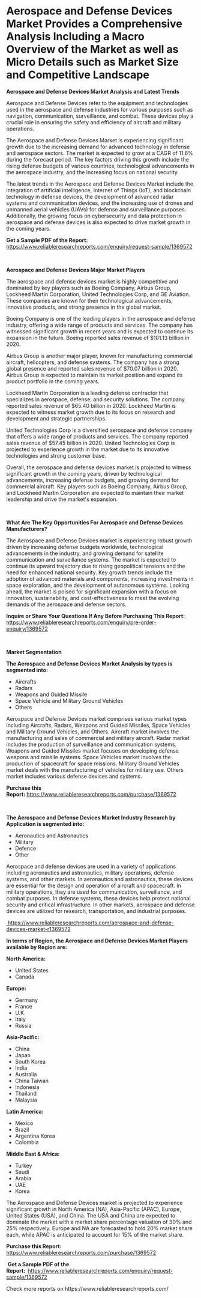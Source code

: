 <p><h1>Aerospace and Defense Devices Market Provides a Comprehensive Analysis Including a Macro Overview of the Market as well as Micro Details such as Market Size and Competitive Landscape</h1></p><p><strong>Aerospace and Defense Devices Market Analysis and Latest Trends</strong></p>
<p><p>Aerospace and Defense Devices refer to the equipment and technologies used in the aerospace and defense industries for various purposes such as navigation, communication, surveillance, and combat. These devices play a crucial role in ensuring the safety and efficiency of aircraft and military operations.</p><p>The Aerospace and Defense Devices Market is experiencing significant growth due to the increasing demand for advanced technology in defense and aerospace sectors. The market is expected to grow at a CAGR of 11.6% during the forecast period. The key factors driving this growth include the rising defense budgets of various countries, technological advancements in the aerospace industry, and the increasing focus on national security.</p><p>The latest trends in the Aerospace and Defense Devices Market include the integration of artificial intelligence, Internet of Things (IoT), and blockchain technology in defense devices, the development of advanced radar systems and communication devices, and the increasing use of drones and unmanned aerial vehicles (UAVs) for defense and surveillance purposes. Additionally, the growing focus on cybersecurity and data protection in aerospace and defense devices is also expected to drive market growth in the coming years.</p></p>
<p><strong>Get a Sample PDF of the Report:&nbsp;</strong> <a href="https://www.reliableresearchreports.com/enquiry/request-sample/1369572">https://www.reliableresearchreports.com/enquiry/request-sample/1369572</a></p>
<p>&nbsp;</p>
<p><strong>Aerospace and Defense Devices Major Market Players</strong></p>
<p><p>The aerospace and defense devices market is highly competitive and dominated by key players such as Boeing Company, Airbus Group, Lockheed Martin Corporation, United Technologies Corp, and GE Aviation. These companies are known for their technological advancements, innovative products, and strong presence in the global market.</p><p>Boeing Company is one of the leading players in the aerospace and defense industry, offering a wide range of products and services. The company has witnessed significant growth in recent years and is expected to continue its expansion in the future. Boeing reported sales revenue of $101.13 billion in 2020.</p><p>Airbus Group is another major player, known for manufacturing commercial aircraft, helicopters, and defense systems. The company has a strong global presence and reported sales revenue of $70.07 billion in 2020. Airbus Group is expected to maintain its market position and expand its product portfolio in the coming years.</p><p>Lockheed Martin Corporation is a leading defense contractor that specializes in aerospace, defense, and security solutions. The company reported sales revenue of $65.40 billion in 2020. Lockheed Martin is expected to witness market growth due to its focus on research and development and strategic partnerships.</p><p>United Technologies Corp is a diversified aerospace and defense company that offers a wide range of products and services. The company reported sales revenue of $57.45 billion in 2020. United Technologies Corp is projected to experience growth in the market due to its innovative technologies and strong customer base.</p><p>Overall, the aerospace and defense devices market is projected to witness significant growth in the coming years, driven by technological advancements, increasing defense budgets, and growing demand for commercial aircraft. Key players such as Boeing Company, Airbus Group, and Lockheed Martin Corporation are expected to maintain their market leadership and drive the market's expansion.</p></p>
<p>&nbsp;</p>
<p><strong>What Are The Key Opportunities For Aerospace and Defense Devices Manufacturers?</strong></p>
<p><p>The Aerospace and Defense Devices market is experiencing robust growth driven by increasing defense budgets worldwide, technological advancements in the industry, and growing demand for satellite communication and surveillance systems. The market is expected to continue its upward trajectory due to rising geopolitical tensions and the need for enhanced national security. Key growth trends include the adoption of advanced materials and components, increasing investments in space exploration, and the development of autonomous systems. Looking ahead, the market is poised for significant expansion with a focus on innovation, sustainability, and cost-effectiveness to meet the evolving demands of the aerospace and defense sectors.</p></p>
<p><strong>Inquire or Share Your Questions If Any Before Purchasing This Report:</strong> <a href="https://www.reliableresearchreports.com/enquiry/pre-order-enquiry/1369572">https://www.reliableresearchreports.com/enquiry/pre-order-enquiry/1369572</a></p>
<p>&nbsp;</p>
<p><strong>Market Segmentation</strong></p>
<p><strong>The Aerospace and Defense Devices Market Analysis by types is segmented into:</strong></p>
<p><ul><li>Aircrafts</li><li>Radars</li><li>Weapons and Guided Missile</li><li>Space Vehicle and Military Ground Vehicles</li><li>Others</li></ul></p>
<p><p>Aerospace and Defense Devices market comprises various market types including Aircrafts, Radars, Weapons and Guided Missiles, Space Vehicles and Military Ground Vehicles, and Others. Aircraft market involves the manufacturing and sales of commercial and military aircraft. Radar market includes the production of surveillance and communication systems. Weapons and Guided Missiles market focuses on developing defense weapons and missile systems. Space Vehicles market involves the production of spacecraft for space missions. Military Ground Vehicles market deals with the manufacturing of vehicles for military use. Others market includes various defense devices and systems.</p></p>
<p><strong>Purchase this Report:&nbsp;</strong><a href="https://www.reliableresearchreports.com/purchase/1369572">https://www.reliableresearchreports.com/purchase/1369572</a></p>
<p>&nbsp;</p>
<p><strong>The Aerospace and Defense Devices Market Industry Research by Application is segmented into:</strong></p>
<p><ul><li>Aeronautics and Astronautics</li><li>Military</li><li>Defence</li><li>Other</li></ul></p>
<p><p>Aerospace and defense devices are used in a variety of applications including aeronautics and astronautics, military operations, defense systems, and other markets. In aeronautics and astronautics, these devices are essential for the design and operation of aircraft and spacecraft. In military operations, they are used for communication, surveillance, and combat purposes. In defense systems, these devices help protect national security and critical infrastructure. In other markets, aerospace and defense devices are utilized for research, transportation, and industrial purposes.</p></p>
<p><a href="https://www.reliableresearchreports.com/aerospace-and-defense-devices-market-r1369572">&nbsp;https://www.reliableresearchreports.com/aerospace-and-defense-devices-market-r1369572</a></p>
<p><strong>In terms of Region, the Aerospace and Defense Devices Market Players available by Region are:</strong></p>
<p>
    <p> <strong> North America: </strong>
        <ul>
            <li>United States</li>
            <li>Canada</li>
        </ul>
        </p> 
    <p> <strong> Europe: </strong>
        <ul>
            <li>Germany</li>
            <li>France</li>
            <li>U.K.</li>
            <li>Italy</li>
            <li>Russia</li>
        </ul>
        </p> 
    <p> <strong> Asia-Pacific: </strong>
        <ul>
            <li>China</li>
            <li>Japan</li>
            <li>South Korea</li>
            <li>India</li>
            <li>Australia</li>
            <li>China Taiwan</li>
            <li>Indonesia</li>
            <li>Thailand</li>
            <li>Malaysia</li>
        </ul>
        </p> 
    <p> <strong> Latin America: </strong>
        <ul>
            <li>Mexico</li>
            <li>Brazil</li>
            <li>Argentina Korea</li>
            <li>Colombia</li>
        </ul>
        </p> 
    <p> <strong> Middle East & Africa: </strong>
        <ul>
            <li>Turkey</li>
            <li>Saudi</li>
            <li>Arabia</li>
            <li>UAE</li>
            <li>Korea</li>
        </ul>
    </p>
    </p>
<p><p>The Aerospace and Defense Devices market is projected to experience significant growth in North America (NA), Asia-Pacific (APAC), Europe, United States (USA), and China. The USA and China are expected to dominate the market with a market share percentage valuation of 30% and 25% respectively. Europe and NA are forecasted to hold 20% market share each, while APAC is anticipated to account for 15% of the market share.</p></p>
<p><strong>Purchase this Report: </strong><a href="https://www.reliableresearchreports.com/purchase/1369572">https://www.reliableresearchreports.com/purchase/1369572</a></p>
<p>&nbsp;<strong>Get a Sample PDF of the Report:&nbsp;&nbsp;</strong><a href="https://www.reliableresearchreports.com/enquiry/request-sample/1369572">https://www.reliableresearchreports.com/enquiry/request-sample/1369572</a></p>
<p><strong></strong></p>
<p>Check more reports on https://www.reliableresearchreports.com/</p>